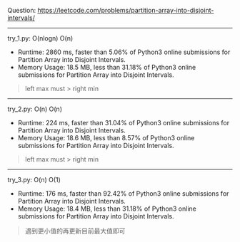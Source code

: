 Question: https://leetcode.com/problems/partition-array-into-disjoint-intervals/

---

try_1.py: O(nlogn) O(n)

* Runtime: 2860 ms, faster than 5.06% of Python3 online submissions for Partition Array into Disjoint Intervals.
* Memory Usage: 18.5 MB, less than 31.18% of Python3 online submissions for Partition Array into Disjoint Intervals.

> left max must > right min 

---

try_2.py: O(n) O(n)

* Runtime: 224 ms, faster than 31.04% of Python3 online submissions for Partition Array into Disjoint Intervals.
* Memory Usage: 18.6 MB, less than 8.57% of Python3 online submissions for Partition Array into Disjoint Intervals.

> left max must > right min

---

try_3.py: O(n) O(1)

* Runtime: 176 ms, faster than 92.42% of Python3 online submissions for Partition Array into Disjoint Intervals.
* Memory Usage: 18.4 MB, less than 31.18% of Python3 online submissions for Partition Array into Disjoint Intervals.

> 遇到更小值的再更新目前最大值即可

